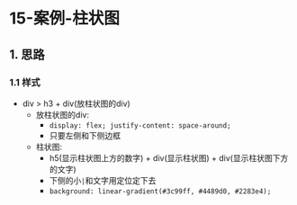 # 15-案例-柱状图

## 1. 思路

### 1.1 样式

- div > h3 + div(放柱状图的div)
  - 放柱状图的div:
    - `display: flex; justify-content: space-around;`
    - 只要左侧和下侧边框
  - 柱状图:
    - h5(显示柱状图上方的数字) + div(显示柱状图) + div(显示柱状图下方的文字)
    - 下侧的小`|`和文字用定位定下去
    - `background: linear-gradient(#3c99ff, #4489d0, #2283e4);`